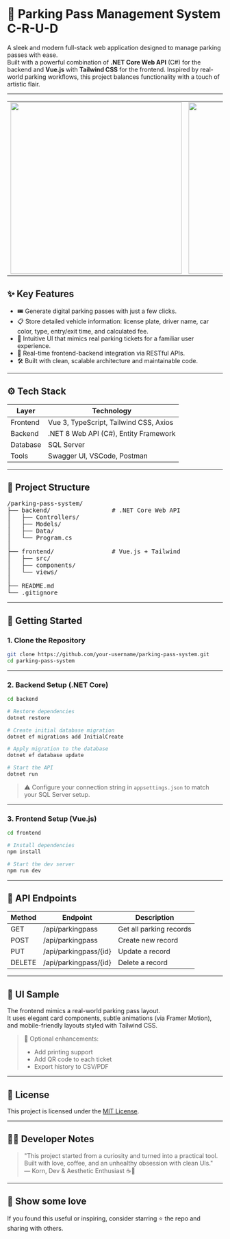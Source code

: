 # 🎫 Parking Pass Management System C-R-U-D

A sleek and modern full-stack web application designed to manage parking passes with ease.  
Built with a powerful combination of **.NET Core Web API** (C#) for the backend and **Vue.js** with **Tailwind CSS** for the frontend. Inspired by real-world parking workflows, this project balances functionality with a touch of artistic flair.

---
<table>
  <tr>
    <td align="center">
      <img src="https://github.com/user-attachments/assets/7a263070-d12e-40e6-9e05-3cbe0f86d1a2" width="400"/>
    </td>
    <td align="center">
      <img src="https://github.com/user-attachments/assets/1ff19319-5c73-4b71-8354-6551cc349f31" width="400"/>
    </td>
  </tr>
</table>

## ✨ Key Features

- 🎟️ Generate digital parking passes with just a few clicks.
- 📋 Store detailed vehicle information: license plate, driver name, car color, type, entry/exit time, and calculated fee.
- 🧠 Intuitive UI that mimics real parking tickets for a familiar user experience.
- 📡 Real-time frontend-backend integration via RESTful APIs.
- 🛠️ Built with clean, scalable architecture and maintainable code.

---

## ⚙️ Tech Stack

| Layer     | Technology                             |
|-----------|-----------------------------------------|
| Frontend  | Vue 3, TypeScript, Tailwind CSS, Axios  |
| Backend   | .NET 8 Web API (C#), Entity Framework   |
| Database  | SQL Server                              |
| Tools     | Swagger UI, VSCode, Postman             |

---

## 📁 Project Structure

 <pre>
/parking-pass-system/
├── backend/                 # .NET Core Web API
│   ├── Controllers/
│   ├── Models/
│   ├── Data/
│   └── Program.cs
│
├── frontend/                # Vue.js + Tailwind
│   ├── src/
│   ├── components/
│   └── views/
│
├── README.md
└── .gitignore
</pre>

---

## 🚀 Getting Started

### 1. Clone the Repository

```bash
git clone https://github.com/your-username/parking-pass-system.git
cd parking-pass-system
```

---

### 2. Backend Setup (.NET Core)

```bash
cd backend

# Restore dependencies
dotnet restore

# Create initial database migration
dotnet ef migrations add InitialCreate

# Apply migration to the database
dotnet ef database update

# Start the API
dotnet run
```

> ⚠️ Configure your connection string in `appsettings.json` to match your SQL Server setup.

---

### 3. Frontend Setup (Vue.js)

```bash
cd frontend

# Install dependencies
npm install

# Start the dev server
npm run dev
```

---

## 📡 API Endpoints

| Method | Endpoint                   | Description              |
|--------|----------------------------|--------------------------|
| GET    | /api/parkingpass           | Get all parking records  |
| POST   | /api/parkingpass           | Create new record        |
| PUT    | /api/parkingpass/{id}      | Update a record          |
| DELETE | /api/parkingpass/{id}      | Delete a record          |

---

## 🎨 UI Sample

The frontend mimics a real-world parking pass layout.  
It uses elegant card components, subtle animations (via Framer Motion), and mobile-friendly layouts styled with Tailwind CSS.

> 📌 Optional enhancements: 
> - Add printing support  
> - Add QR code to each ticket  
> - Export history to CSV/PDF  

---

## 🧾 License

This project is licensed under the [MIT License](LICENSE).

---

## 👨‍🎨 Developer Notes

> "This project started from a curiosity and turned into a practical tool.  
> Built with love, coffee, and an unhealthy obsession with clean UIs."  
> — Korn, Dev & Aesthetic Enthusiast ☕🎨

---

## 🌟 Show some love

If you found this useful or inspiring, consider starring ⭐️ the repo and sharing with others.
